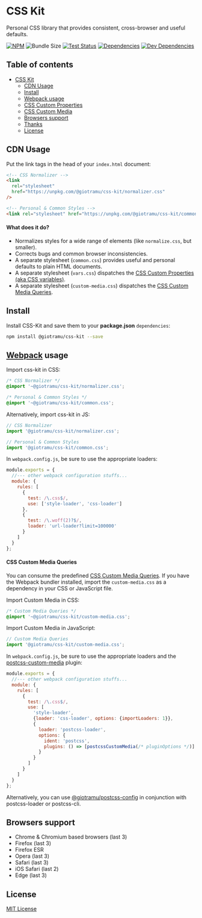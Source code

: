# CSS Kit

Personal CSS library that provides consistent, cross-browser and useful defaults.

[![NPM][npm-img]][npm-url]
![Bundle Size][bundle-size-img]
[![Test Status][ci-img]][ci-url]
[![Dependencies][deps-img]][deps-url]
[![Dev Dependencies][devdeps-img]][devdeps-url]

## Table of contents

- [CSS Kit](#css-kit)
  - [CDN Usage](#cdn-usage)
  - [Install](#install)
  - [Webpack usage](#webpack-usage)
  - [CSS Custom Properties](./docs/custom-properties.md)
  - [CSS Custom Media](./docs/custom-media.md)
  - [Browsers support](#browsers-support)
  - [Thanks](#thanks)
  - [License](#license)

## CDN Usage

Put the link tags in the head of your `index.html` document:

```html
<!-- CSS Normalizer -->
<link
  rel="stylesheet"
  href="https://unpkg.com/@giotramu/css-kit/normalizer.css"
/>

<!-- Personal & Common Styles -->
<link rel="stylesheet" href="https://unpkg.com/@giotramu/css-kit/common.css" />
```

#### What does it do?

- Normalizes styles for a wide range of elements (like `normalize.css`, but smaller).
- Corrects bugs and common browser inconsistencies.
- A separate stylesheet (`common.css`) provides useful and personal defaults to plain HTML documents.
- A separate stylesheet (`vars.css`) dispatches the [CSS Custom Properties (aka CSS variables)](./docs/custom-properties.md).
- A separate stylesheet (`custom-media.css`) dispatches the [CSS Custom Media Queries](./docs/custom-media.md).

## Install

Install CSS-Kit and save them to your **package.json** `dependencies`:

```sh
npm install @giotramu/css-kit --save
```

## [Webpack][webpack-url] usage

Import css-kit in CSS:

```css
/* CSS Normalizer */
@import '~@giotramu/css-kit/normalizer.css';

/* Personal & Common Styles */
@import '~@giotramu/css-kit/common.css';
```

Alternatively, import css-kit in JS:

```js
// CSS Normalizer
import '@giotramu/css-kit/normalizer.css';

// Personal & Common Styles
import '@giotramu/css-kit/common.css';
```

In `webpack.config.js`, be sure to use the appropriate loaders:

```js
module.exports = {
  //--- other webpack configuration stuffs...
  module: {
    rules: [
      {
        test: /\.css$/,
        use: ['style-loader', 'css-loader']
      },
      {
        test: /\.woff(2)?$/,
        loader: 'url-loader?limit=100000'
      }
    ]
  }
};
```

#### CSS Custom Media Queries

You can consume the predefined [CSS Custom Media Queries](./docs/custom-media.md). If you have the Webpack bundler installed, import the `custom-media.css` as a dependency in your CSS or JavaScript file.

Import Custom Media in CSS:

```css
/* Custom Media Queries */
@import '~@giotramu/css-kit/custom-media.css';
```

Import Custom Media in JavaScript:

```js
// Custom Media Queries
import '@giotramu/css-kit/custom-media.css';
```

In `webpack.config.js`, be sure to use the appropriate loaders and the [postcss-custom-media][postcss-custom-media-url] plugin:

```js
module.exports = {
  //--- other webpack configuration stuffs...
  module: {
    rules: [
      {
        test: /\.css$/,
        use: [
          'style-loader',
          {loader: 'css-loader', options: {importLoaders: 1}},
          {
            loader: 'postcss-loader',
            options: {
              ident: 'postcss',
              plugins: () => [postcssCustomMedia(/* pluginOptions */)]
            }
          }
        ]
      }
    ]
  }
};
```

Alternatively, you can use [@giotramu/postcss-config][postcss-config-url] in conjunction with postcss-loader or postcss-cli.

## Browsers support

- Chrome & Chromium based browsers (last 3)
- Firefox (last 3)
- Firefox ESR
- Opera (last 3)
- Safari (last 3)
- iOS Safari (last 2)
- Edge (last 3)

## License

[MIT License](./LICENSE)

<!---
  B A D G E S
-->

[bundle-size-img]: https://badgen.net/badge/unpacked%20size/172kb/blue
[ci-img]: https://github.com/giotramu/css-kit/workflows/test/badge.svg?branch=master
[deps-img]: https://badgen.net/david/dep/giotramu/css-kit
[devdeps-img]: https://badgen.net/david/dev/giotramu/css-kit
[npm-img]: https://badgen.net/npm/v/@giotramu/css-kit?icon=npm&label=npm%20package

<!---
  L I N K S
-->

[ci-url]: https://github.com/giotramu/css-kit/actions
[deps-url]: https://david-dm.org/giotramu/css-kit
[devdeps-url]: https://david-dm.org/giotramu/css-kit?type=dev
[npm-url]: https://www.npmjs.com/package/@giotramu/css-kit
[postcss-config-url]: https://github.com/giotramu/postcss-config
[postcss-custom-media-url]: https://github.com/postcss/postcss-custom-media
[webpack-url]: https://webpack.js.org
